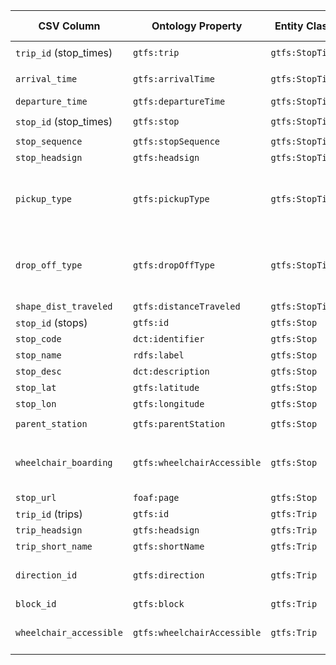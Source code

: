 | CSV Column           | Ontology Property | Entity Class | Rel. Entity Class | Subject Generation    | Join Condition | Datatype | Function Name | Function Output |
| --- | --- | --- | --- | --- | --- | --- | --- | --- |
| `trip_id` (stop\_times) | `gtfs:trip` | `gtfs:StopTime` | `gtfs:Trip` | `baseIRI StopTime/{trip_id}_{stop_sequence}` | `stop_times.trip_id = trips.trip_id` | object | `buildTripURI` | `baseIRI Trip/{trip_id}` |
| `arrival_time` | `gtfs:arrivalTime` | `gtfs:StopTime` | – | same as above | – | `schema:Time` | `isoTime` | `HH:MM:SS` (24 h+, ISO-8601) |
| `departure_time` | `gtfs:departureTime` | `gtfs:StopTime` | – | same | – | `schema:Time` | `isoTime` | `HH:MM:SS` |
| `stop_id` (stop\_times) | `gtfs:stop` | `gtfs:StopTime` | `gtfs:Stop` | same | `stop_times.stop_id = stops.stop_id` | object | `buildStopURI` | `baseIRI Stop/{stop_id}` |
| `stop_sequence` | `gtfs:stopSequence` | `gtfs:StopTime` | – | same | – | `xsd:nonNegativeInteger` | – | literal |
| `stop_headsign` | `gtfs:headsign` | `gtfs:StopTime` | – | same | – | `xsd:string` | – | literal |
| `pickup_type` | `gtfs:pickupType` | `gtfs:StopTime` | `skos:Concept` | same | – | object | `mapPickupType` | 0→pickup/available • 1→not-available • 2→must-phone • 3→coordinate-with-driver |
| `drop_off_type` | `gtfs:dropOffType` | `gtfs:StopTime` | `skos:Concept` | same | – | object | `mapDropOffType` | 0→drop-off/available • 1→not-available • 2→must-phone • 3→coordinate-with-driver |
| `shape_dist_traveled` | `gtfs:distanceTraveled` | `gtfs:StopTime` | – | same | – | `gtfs:nonNegativeFloat` | – | literal |
| `stop_id` (stops) | `gtfs:id` | `gtfs:Stop` | – | `baseIRI Stop/{stop_id}` | – | `xsd:string` | – | literal |
| `stop_code` | `dct:identifier` | `gtfs:Stop` | – | same | – | `xsd:string` | – | literal |
| `stop_name` | `rdfs:label` | `gtfs:Stop` | – | same | – | `xsd:string` | – | literal |
| `stop_desc` | `dct:description` | `gtfs:Stop` | – | same | – | `xsd:string` | – | literal |
| `stop_lat` | `gtfs:latitude` | `gtfs:Stop` | – | same | – | `xsd:decimal` | – | literal |
| `stop_lon` | `gtfs:longitude` | `gtfs:Stop` | – | same | – | `xsd:decimal` | – | literal |
| `parent_station` | `gtfs:parentStation` | `gtfs:Stop` | `gtfs:Station` | same | `stops.parent_station = stops.stop_id` | object | `buildStationURI` | `baseIRI Station/{parent_station}` |
| `wheelchair_boarding` | `gtfs:wheelchairAccessible` | `gtfs:Stop` | `skos:Concept` | same | – | object | `mapWheelchair` | 0→wheelchair/no-information • 1→accesible • 2→inaccesible |
| `stop_url` | `foaf:page` | `gtfs:Stop` | – | same | – | `xsd:anyURI` | – | literal |
| `trip_id` (trips) | `gtfs:id` | `gtfs:Trip` | – | `baseIRI Trip/{trip_id}` | – | `xsd:string` | – | literal |
| `trip_headsign` | `gtfs:headsign` | `gtfs:Trip` | – | same | – | `xsd:string` | – | literal |
| `trip_short_name` | `gtfs:shortName` | `gtfs:Trip` | – | same | – | `xsd:string` | – | literal |
| `direction_id` | `gtfs:direction` | `gtfs:Trip` | `skos:Concept` | same | – | object | `mapDirection` | 0→direction/one-direction • 1→opposite-direction |
| `block_id` | `gtfs:block` | `gtfs:Trip` | – | same | – | `xsd:string` | – | literal |
| `wheelchair_accessible` | `gtfs:wheelchairAccessible` | `gtfs:Trip` | `skos:Concept` | same | – | object | `mapWheelchair` | 0→no-information • 1→accesible • 2→inaccesible |
